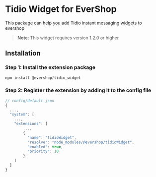 # Tidio Widget for EverShop
This package can help you add Tidio instant messaging widgets to evershop

> **Note**: This widget requires version 1.2.0 or higher

## Installation

### Step 1: Install the extension package

```javascript
npm install @evershop/tidio_widget
```

### Step 2: Register the extension by adding it to the config file

```javascript
// config/default.json
{
  ...,
  "system": [
    ...,
    "extensions": [
        ...,
        {
          "name": "tidioWidget",
          "resolve": "node_modules/@evershop/tidioWidget",
          "enabled": true,
          "priority": 10
        }
    ]
  ]
}
```